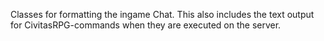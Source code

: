Classes for formatting the ingame Chat. This also includes the text output
for CivitasRPG-commands when they are executed on the server.